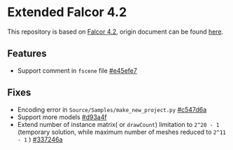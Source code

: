 # Extended Falcor 4.2

This repository is based on [Falcor 4.2](https://github.com/NVIDIAGameWorks/Falcor/releases/tag/4.2), origin document can be found [here](Docs/Readme.md).

## Features
 - Support comment in `fscene` file [#e45efe7](https://github.com/VicentChen/Falcor/commit/e45efe7210cdb265c730dfa27ddd341d66505543)

## Fixes
 - Encoding error in `Source/Samples/make_new_project.py` [#c547d6a](https://github.com/VicentChen/Falcor/commit/c547d6a1beb81c8dbdfb76d8398eab4c8fc9891f)
 - Support more models [#d93a4f](https://github.com/VicentChen/Falcor/commit/d93a4f99e4b8d677719c25a9850b26e88cd32e02)
 - Extend number of instance matrix( or `drawCount`) limitation to `2^20 - 1` (temporary solution, while maximum number of meshes reduced to `2^11 - 1` ) [#337246a](https://github.com/VicentChen/Falcor/commit/337246abcf80f0fc8550649ab7eced1adc043167)